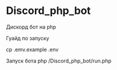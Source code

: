 # Discord_php_bot
Дискорд бот на php

Гуайд по запуску

cp .emv.example .env

Запуск бота php /Discord_php_bot/run.php
